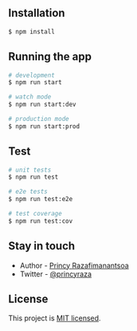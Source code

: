 ## Installation

```bash
$ npm install
```

## Running the app

```bash
# development
$ npm run start

# watch mode
$ npm run start:dev

# production mode
$ npm run start:prod
```

## Test

```bash
# unit tests
$ npm run test

# e2e tests
$ npm run test:e2e

# test coverage
$ npm run test:cov
```

## Stay in touch

- Author - [Princy Razafimanantsoa](https://www.princy.dev/)
- Twitter - [@princyraza](https://twitter.com/princyraza)

## License

This project is [MIT licensed](LICENSE).
